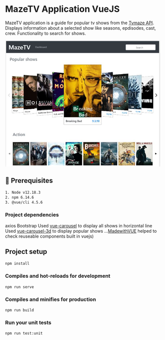 # MazeTV Application VueJS

MazeTV application is a guide for popular tv shows from the [Tvmaze API](http://www.tvmaze.com/api). Displays information about a selected show like seasons, epdisodes, cast, crew. Functionality to search for shows.

![MazeTV](https://github.com/Venkatram92/MazeTV/blob/master/MazeTV.JPG)

## :page_with_curl: Prerequisites
```
1. Node v12.18.3
2. npm 6.14.6
3. @vue/cli 4.5.6
```
### Project dependencies
axios
Bootstrap
Used [vue-carousel](https://ssense.github.io/vue-carousel/) to display all shows in horizontal line
Used [vue-carousel-3d](https://wlada.github.io/vue-carousel-3d/) to display popular shows
...[MadewithVUE](https://madewithvuejs.com/) helped to check reuseable components built in vuejs)


## Project setup
```
npm install
```

### Compiles and hot-reloads for development
```
npm run serve
```

### Compiles and minifies for production
```
npm run build
```

### Run your unit tests
```
npm run test:unit
```

